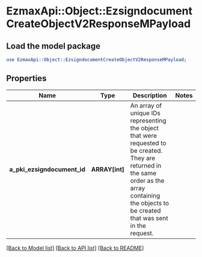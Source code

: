 # EzmaxApi::Object::EzsigndocumentCreateObjectV2ResponseMPayload

## Load the model package
```perl
use EzmaxApi::Object::EzsigndocumentCreateObjectV2ResponseMPayload;
```

## Properties
Name | Type | Description | Notes
------------ | ------------- | ------------- | -------------
**a_pki_ezsigndocument_id** | **ARRAY[int]** | An array of unique IDs representing the object that were requested to be created.  They are returned in the same order as the array containing the objects to be created that was sent in the request. | 

[[Back to Model list]](../README.md#documentation-for-models) [[Back to API list]](../README.md#documentation-for-api-endpoints) [[Back to README]](../README.md)


